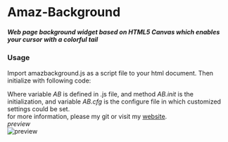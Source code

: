 # Amaz-Background  
##### *Web page background widget based on HTML5 Canvas which enables your cursor with a colorful tail* #####  
### Usage ###
Import amazbackground.js as a script file to your html document. Then initialize with following code:  
<script>    
  AB.init(AB.cfg);    
</script>    
Where variable *AB* is defined in .js file, and method *AB.init* is the initialization, and variable *AB.cfg* is the configure file in which customized settings could be set.  
for more information, please my git or visit my [website](http://www.axeswp.cn).  
*preview*  
![preview](http://blog.axeswp.cn/static/images/cap.gif)
